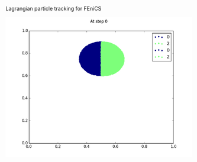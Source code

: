 Lagrangian particle tracking for FEniCS

![alt tag](https://github.com/MiroK/lagrangian-particles/blob/master/animation.gif)
